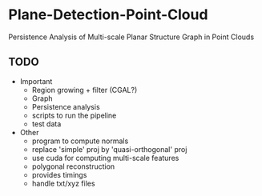 # Plane-Detection-Point-Cloud
Persistence Analysis of Multi-scale Planar Structure Graph in Point Clouds

## TODO
- Important
    - Region growing + filter (CGAL?)
    - Graph 
    - Persistence analysis
    - scripts to run the pipeline
    - test data
- Other
    - program to compute normals
    - replace 'simple' proj by 'quasi-orthogonal' proj
    - use cuda for computing multi-scale features
    - polygonal reconstruction
    - provides timings
    - handle txt/xyz files